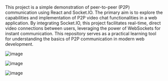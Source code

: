 This project is a simple demonstration of peer-to-peer (P2P) communication using React and Socket.IO. The primary aim is to explore the capabilities and implementation of P2P video chat functionalities in a web application. By integrating Socket.IO, this project facilitates real-time, direct video connections between users, leveraging the power of WebSockets for instant communication. This repository serves as a practical learning tool for understanding the basics of P2P communication in modern web development.


![image](https://github.com/orikanner/ReactP2PVideoChat/assets/62842249/71e4f801-db58-42ea-855d-dc524f664c63)

![image](https://github.com/orikanner/ReactP2PVideoChat/assets/62842249/76cdce43-bf8a-4eb8-8b7e-53f285b0dc3d)

![image](https://github.com/orikanner/ReactP2PVideoChat/assets/62842249/55ff5802-44a5-40ec-9037-d3ab13616dcd)
